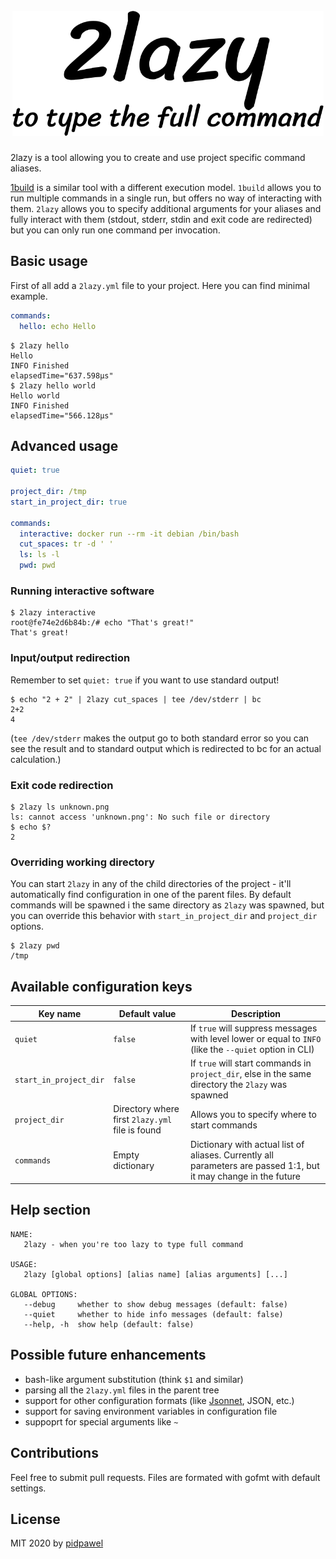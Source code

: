<h1 align="center">
  <br>
  <a href="https://github.com/gopinath-langote/1build">
    <img src="assets/logo.png" alt="2lazy" height="200"></a>
  <br>
</h1>

2lazy is a tool allowing you to create and use project specific command aliases.

[1build](https://github.com/gopinath-langote/1build/) is a similar tool with a different execution model. `1build` allows you to run multiple commands in a single run, but offers no way of interacting with them. `2lazy` allows you to specify additional arguments for your aliases and fully interact with them (stdout, stderr, stdin and exit code are redirected) but you can only run one command per invocation.

## Basic usage

First of all add a `2lazy.yml` file to your project. Here you can find minimal example.

```yaml
commands:
  hello: echo Hello
```

```console
$ 2lazy hello
Hello
INFO Finished                                      elapsedTime="637.598µs"
$ 2lazy hello world
Hello world
INFO Finished                                      elapsedTime="566.128µs"
```

## Advanced usage

```yaml
quiet: true

project_dir: /tmp
start_in_project_dir: true

commands:
  interactive: docker run --rm -it debian /bin/bash
  cut_spaces: tr -d ' '
  ls: ls -l
  pwd: pwd
```

### Running interactive software

```console
$ 2lazy interactive
root@fe74e2d6b84b:/# echo "That's great!"
That's great!
```

### Input/output redirection

Remember to set `quiet: true` if you want to use standard output!

```console
$ echo "2 + 2" | 2lazy cut_spaces | tee /dev/stderr | bc
2+2
4
```

(`tee /dev/stderr` makes the output go to both standard error so you can see the result and to standard output which is redirected to bc for an actual calculation.)

### Exit code redirection

```console
$ 2lazy ls unknown.png
ls: cannot access 'unknown.png': No such file or directory
$ echo $?
2
```

### Overriding working directory

You can start `2lazy` in any of the child directories of the project - it'll automatically find configuration in one of the parent files. By default commands will be spawned i the same directory as `2lazy` was spawned, but you can override this behavior with `start_in_project_dir` and `project_dir` options.

```console
$ 2lazy pwd
/tmp
```

## Available configuration keys

| Key name               | Default value                                   | Description                                                                                                      |
| ---------------------- | ----------------------------------------------- | ---------------------------------------------------------------------------------------------------------------- |
| `quiet`                | `false`                                         | If `true` will suppress messages with level lower or equal to `INFO` (like the `--quiet` option in CLI)          |
| `start_in_project_dir` | `false`                                         | If `true` will start commands in `project_dir`, else in the same directory the `2lazy` was spawned               |
| `project_dir`          | Directory where first `2lazy.yml` file is found | Allows you to specify where to start commands                                                                    |
| `commands`             | Empty dictionary                                | Dictionary with actual list of aliases. Currently all parameters are passed 1:1, but it may change in the future |

## Help section

```console
NAME:
   2lazy - when you're too lazy to type full command

USAGE:
   2lazy [global options] [alias name] [alias arguments] [...]

GLOBAL OPTIONS:
   --debug     whether to show debug messages (default: false)
   --quiet     whether to hide info messages (default: false)
   --help, -h  show help (default: false)
```

## Possible future enhancements

- bash-like argument substitution (think `$1` and similar)
- parsing all the `2lazy.yml` files in the parent tree
- support for other configuration formats (like [Jsonnet](https://jsonnet.org/), JSON, etc.)
- support for saving environment variables in configuration file
- suppoprt for special arguments like `~`

## Contributions

Feel free to submit pull requests. Files are formated with gofmt with default settings.

## License

MIT 2020 by [pidpawel](https://pidpawel.eu/)
